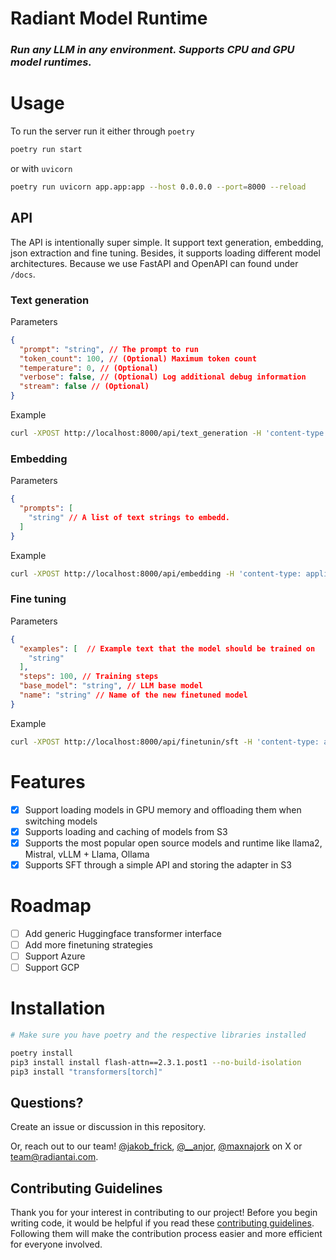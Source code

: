 # Radiant Model Runtime

### _Run any LLM in any environment. Supports CPU and GPU model runtimes._

# Usage

To run the server run it either through `poetry`

```bash
poetry run start
```

or with `uvicorn`

```bash
poetry run uvicorn app.app:app --host 0.0.0.0 --port=8000 --reload
```

## API

The API is intentionally super simple. It support text generation, embedding, json extraction and fine tuning. Besides, it supports loading different model architectures. Because we use FastAPI and OpenAPI can found under `/docs`.

### Text generation

Parameters
```json
{
  "prompt": "string", // The prompt to run 
  "token_count": 100, // (Optional) Maximum token count
  "temperature": 0, // (Optional)
  "verbose": false, // (Optional) Log additional debug information
  "stream": false // (Optional)
}
```

Example
```bash
curl -XPOST http://localhost:8000/api/text_generation -H 'content-type: application/json' -d '{ "prompt": "123"}'
```


### Embedding

Parameters
```json
{
  "prompts": [
    "string" // A list of text strings to embedd.
  ]
}
```

Example
```bash
curl -XPOST http://localhost:8000/api/embedding -H 'content-type: application/json' -d '{ "prompts": ["123"]}'
```

### Fine tuning

Parameters
```json
{
  "examples": [  // Example text that the model should be trained on
    "string"
  ],
  "steps": 100, // Training steps
  "base_model": "string", // LLM base model
  "name": "string" // Name of the new finetuned model
}
```

Example
```bash
curl -XPOST http://localhost:8000/api/finetunin/sft -H 'content-type: application/json' -d '{ "examples": ["123"], "steps": 10, "base_model": "llama2", "name": "finetuned_llama2"}'
```


# Features

- [x] Support loading models in GPU memory and offloading them when switching models
- [x] Supports loading and caching of models from S3
- [x] Supports the most popular open source models and runtime like llama2, Mistral, vLLM + Llama, Ollama
- [x] Supports SFT through a simple API and storing the adapter in S3

# Roadmap

- [ ] Add generic Huggingface transformer interface
- [ ] Add more finetuning strategies
- [ ] Support Azure
- [ ] Support GCP 

# Installation

```bash
# Make sure you have poetry and the respective libraries installed

poetry install
pip3 install install flash-attn==2.3.1.post1 --no-build-isolation
pip3 install "transformers[torch]"
```

## Questions?

Create an issue or discussion in this repository.

Or, reach out to our team! [@jakob_frick](https://twitter.com/frick_jakob/), [@__anjor](https://twitter.com/__anjor), [@maxnajork](https://twitter.com/maxnajork) on X or [team@radiantai.com](mailto:team@radiantai.com).

## Contributing Guidelines

Thank you for your interest in contributing to our project! Before you begin writing code, it would be helpful if you read these [contributing guidelines](CONTRIBUTING.md). Following them will make the contribution process easier and more efficient for everyone involved.

